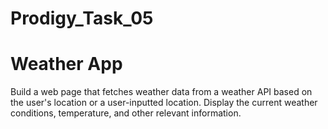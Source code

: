 # Prodigy_Task_05
# Weather App
Build a web page that fetches weather data from a weather API based on the user's location or a user-inputted location. Display the current weather conditions, temperature, and other relevant information.
